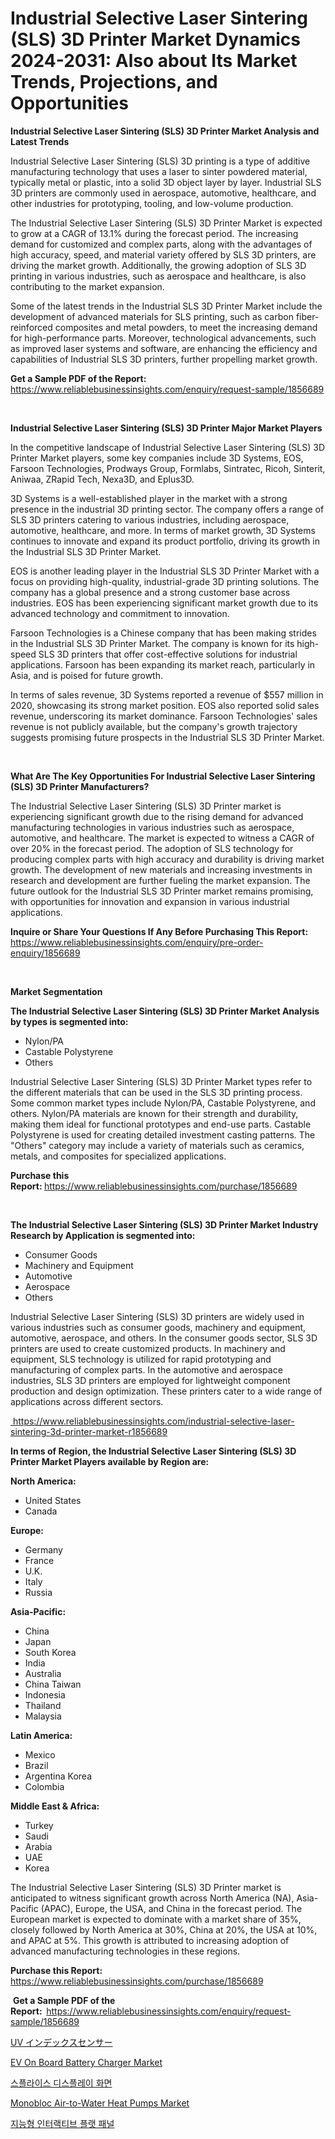 <p><h1>Industrial Selective Laser Sintering (SLS) 3D Printer Market Dynamics 2024-2031: Also about Its Market Trends, Projections, and Opportunities</h1></p><p><strong>Industrial Selective Laser Sintering (SLS) 3D Printer Market Analysis and Latest Trends</strong></p>
<p><p>Industrial Selective Laser Sintering (SLS) 3D printing is a type of additive manufacturing technology that uses a laser to sinter powdered material, typically metal or plastic, into a solid 3D object layer by layer. Industrial SLS 3D printers are commonly used in aerospace, automotive, healthcare, and other industries for prototyping, tooling, and low-volume production.</p><p>The Industrial Selective Laser Sintering (SLS) 3D Printer Market is expected to grow at a CAGR of 13.1% during the forecast period. The increasing demand for customized and complex parts, along with the advantages of high accuracy, speed, and material variety offered by SLS 3D printers, are driving the market growth. Additionally, the growing adoption of SLS 3D printing in various industries, such as aerospace and healthcare, is also contributing to the market expansion.</p><p>Some of the latest trends in the Industrial SLS 3D Printer Market include the development of advanced materials for SLS printing, such as carbon fiber-reinforced composites and metal powders, to meet the increasing demand for high-performance parts. Moreover, technological advancements, such as improved laser systems and software, are enhancing the efficiency and capabilities of Industrial SLS 3D printers, further propelling market growth.</p></p>
<p><strong>Get a Sample PDF of the Report:&nbsp;</strong> <a href="https://www.reliablebusinessinsights.com/enquiry/request-sample/1856689">https://www.reliablebusinessinsights.com/enquiry/request-sample/1856689</a></p>
<p>&nbsp;</p>
<p><strong>Industrial Selective Laser Sintering (SLS) 3D Printer Major Market Players</strong></p>
<p><p>In the competitive landscape of Industrial Selective Laser Sintering (SLS) 3D Printer Market players, some key companies include 3D Systems, EOS, Farsoon Technologies, Prodways Group, Formlabs, Sintratec, Ricoh, Sinterit, Aniwaa, ZRapid Tech, Nexa3D, and Eplus3D.</p><p>3D Systems is a well-established player in the market with a strong presence in the industrial 3D printing sector. The company offers a range of SLS 3D printers catering to various industries, including aerospace, automotive, healthcare, and more. In terms of market growth, 3D Systems continues to innovate and expand its product portfolio, driving its growth in the Industrial SLS 3D Printer Market.</p><p>EOS is another leading player in the Industrial SLS 3D Printer Market with a focus on providing high-quality, industrial-grade 3D printing solutions. The company has a global presence and a strong customer base across industries. EOS has been experiencing significant market growth due to its advanced technology and commitment to innovation.</p><p>Farsoon Technologies is a Chinese company that has been making strides in the Industrial SLS 3D Printer Market. The company is known for its high-speed SLS 3D printers that offer cost-effective solutions for industrial applications. Farsoon has been expanding its market reach, particularly in Asia, and is poised for future growth.</p><p>In terms of sales revenue, 3D Systems reported a revenue of $557 million in 2020, showcasing its strong market position. EOS also reported solid sales revenue, underscoring its market dominance. Farsoon Technologies' sales revenue is not publicly available, but the company's growth trajectory suggests promising future prospects in the Industrial SLS 3D Printer Market.</p></p>
<p>&nbsp;</p>
<p><strong>What Are The Key Opportunities For Industrial Selective Laser Sintering (SLS) 3D Printer Manufacturers?</strong></p>
<p><p>The Industrial Selective Laser Sintering (SLS) 3D Printer market is experiencing significant growth due to the rising demand for advanced manufacturing technologies in various industries such as aerospace, automotive, and healthcare. The market is expected to witness a CAGR of over 20% in the forecast period. The adoption of SLS technology for producing complex parts with high accuracy and durability is driving market growth. The development of new materials and increasing investments in research and development are further fueling the market expansion. The future outlook for the Industrial SLS 3D Printer market remains promising, with opportunities for innovation and expansion in various industrial applications.</p></p>
<p><strong>Inquire or Share Your Questions If Any Before Purchasing This Report:</strong> <a href="https://www.reliablebusinessinsights.com/enquiry/pre-order-enquiry/1856689">https://www.reliablebusinessinsights.com/enquiry/pre-order-enquiry/1856689</a></p>
<p>&nbsp;</p>
<p><strong>Market Segmentation</strong></p>
<p><strong>The Industrial Selective Laser Sintering (SLS) 3D Printer Market Analysis by types is segmented into:</strong></p>
<p><ul><li>Nylon/PA</li><li>Castable Polystyrene</li><li>Others</li></ul></p>
<p><p>Industrial Selective Laser Sintering (SLS) 3D Printer Market types refer to the different materials that can be used in the SLS 3D printing process. Some common market types include Nylon/PA, Castable Polystyrene, and others. Nylon/PA materials are known for their strength and durability, making them ideal for functional prototypes and end-use parts. Castable Polystyrene is used for creating detailed investment casting patterns. The "Others" category may include a variety of materials such as ceramics, metals, and composites for specialized applications.</p></p>
<p><strong>Purchase this Report:&nbsp;</strong><a href="https://www.reliablebusinessinsights.com/purchase/1856689">https://www.reliablebusinessinsights.com/purchase/1856689</a></p>
<p>&nbsp;</p>
<p><strong>The Industrial Selective Laser Sintering (SLS) 3D Printer Market Industry Research by Application is segmented into:</strong></p>
<p><ul><li>Consumer Goods</li><li>Machinery and Equipment</li><li>Automotive</li><li>Aerospace</li><li>Others</li></ul></p>
<p><p>Industrial Selective Laser Sintering (SLS) 3D printers are widely used in various industries such as consumer goods, machinery and equipment, automotive, aerospace, and others. In the consumer goods sector, SLS 3D printers are used to create customized products. In machinery and equipment, SLS technology is utilized for rapid prototyping and manufacturing of complex parts. In the automotive and aerospace industries, SLS 3D printers are employed for lightweight component production and design optimization. These printers cater to a wide range of applications across different sectors.</p></p>
<p><a href="https://www.reliablebusinessinsights.com/industrial-selective-laser-sintering-3d-printer-market-r1856689">&nbsp;https://www.reliablebusinessinsights.com/industrial-selective-laser-sintering-3d-printer-market-r1856689</a></p>
<p><strong>In terms of Region, the Industrial Selective Laser Sintering (SLS) 3D Printer Market Players available by Region are:</strong></p>
<p>
    <p> <strong> North America: </strong>
        <ul>
            <li>United States</li>
            <li>Canada</li>
        </ul>
        </p> 
    <p> <strong> Europe: </strong>
        <ul>
            <li>Germany</li>
            <li>France</li>
            <li>U.K.</li>
            <li>Italy</li>
            <li>Russia</li>
        </ul>
        </p> 
    <p> <strong> Asia-Pacific: </strong>
        <ul>
            <li>China</li>
            <li>Japan</li>
            <li>South Korea</li>
            <li>India</li>
            <li>Australia</li>
            <li>China Taiwan</li>
            <li>Indonesia</li>
            <li>Thailand</li>
            <li>Malaysia</li>
        </ul>
        </p> 
    <p> <strong> Latin America: </strong>
        <ul>
            <li>Mexico</li>
            <li>Brazil</li>
            <li>Argentina Korea</li>
            <li>Colombia</li>
        </ul>
        </p> 
    <p> <strong> Middle East & Africa: </strong>
        <ul>
            <li>Turkey</li>
            <li>Saudi</li>
            <li>Arabia</li>
            <li>UAE</li>
            <li>Korea</li>
        </ul>
    </p>
    </p>
<p><p>The Industrial Selective Laser Sintering (SLS) 3D Printer market is anticipated to witness significant growth across North America (NA), Asia-Pacific (APAC), Europe, the USA, and China in the forecast period. The European market is expected to dominate with a market share of 35%, closely followed by North America at 30%, China at 20%, the USA at 10%, and APAC at 5%. This growth is attributed to increasing adoption of advanced manufacturing technologies in these regions.</p></p>
<p><strong>Purchase this Report: </strong><a href="https://www.reliablebusinessinsights.com/purchase/1856689">https://www.reliablebusinessinsights.com/purchase/1856689</a></p>
<p>&nbsp;<strong>Get a Sample PDF of the Report:&nbsp;&nbsp;</strong><a href="https://www.reliablebusinessinsights.com/enquiry/request-sample/1856689">https://www.reliablebusinessinsights.com/enquiry/request-sample/1856689</a></p>
<p><strong></strong></p>
<p><p><a href="https://github.com/AhmadMann1950/Market-Research-Report-List-1/blob/main/1097770123500.md">UV インデックスセンサー</a></p><p><a href="https://github.com/joannagoyvaerts/Market-Research-Report-List-3/blob/main/ev-on-board-battery-charger-market.md">EV On Board Battery Charger Market</a></p><p><a href="https://github.com/rrmadityapu/Market-Research-Report-List-1/blob/main/3382975108719.md">스플라이스 디스플레이 화면</a></p><p><a href="https://github.com/shotows/Market-Research-Report-List-3/blob/main/monobloc-air-to-water-heat-pumps-market.md">Monobloc Air-to-Water Heat Pumps Market</a></p><p><a href="https://github.com/vanessagrant665567/Market-Research-Report-List-1/blob/main/5312475108718.md">지능형 인터랙티브 플랫 패널</a></p></p>